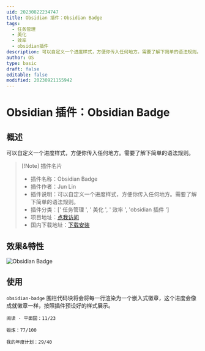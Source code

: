 ```yaml
---
uid: 20230822234747
title: Obsidian 插件：Obsidian Badge
tags:
  - 任务管理
  - 美化
  - 效率
  - obsidian插件
description: 可以自定义一个进度样式，方便你传入任何地方。需要了解下简单的语法规则。
author: OS
type: basic
draft: false
editable: false
modified: 20230921155942
---
```


# Obsidian 插件：Obsidian Badge

## 概述

可以自定义一个进度样式，方便你传入任何地方。需要了解下简单的语法规则。

> [!Note] 插件名片
> - 插件名称：Obsidian Badge
> - 插件作者：Jun Lin
> - 插件说明：可以自定义一个进度样式，方便你传入任何地方。需要了解下简单的语法规则。
> - 插件分类：[' 任务管理 ', ' 美化 ', ' 效率 ', 'obsidian 插件 ']
> - 项目地址：[点我访问](https://github.com/linjunpop/obsidian-badge)
> - 国内下载地址：[下载安装](https://pkmer.cn/products/plugin/pluginMarket/?obsidian-badge)

## 效果&特性

![Obsidian Badge](https://cdn.pkmer.cn/covers/obsidian-badge.PNG!pkmer)

## 使用

`obsidian-badge` 围栏代码块将会将每一行渲染为一个嵌入式徽章，这个进度会像成就徽章一样，按照插件预设好的样式展示。

```obsidian-badge
阅读 - 平面国：11/23

锻炼：77/100
```

```obsidian-badge
我的年度计划：29/40
```